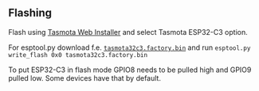 ## Flashing 

Flash using [Tasmota Web Installer](https://tasmota.github.io/install/) and select Tasmota ESP32-C3 option.

For esptool.py download f.e. [`tasmota32c3.factory.bin`](http://ota.tasmota.com/tasmota32/release/tasmota32c3.factory.bin) and run `esptool.py write_flash 0x0 tasmota32c3.factory.bin`

To put ESP32-C3 in flash mode GPIO8 needs to be pulled high and GPIO9 pulled low. Some devices have that by default.

